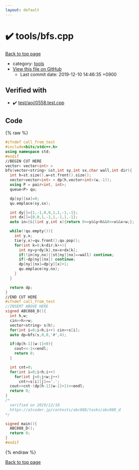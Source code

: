 ```yaml
---
layout: default
---
```


<!-- mathjax config similar to math.stackexchange -->
<script type="text/javascript" async
  src="https://cdnjs.cloudflare.com/ajax/libs/mathjax/2.7.5/MathJax.js?config=TeX-MML-AM_CHTML">
</script>
<script type="text/x-mathjax-config">
  MathJax.Hub.Config({
    TeX: { equationNumbers: { autoNumber: "AMS" }},
    tex2jax: {
      inlineMath: [ ['$','$'] ],
      processEscapes: true
    },
    "HTML-CSS": { matchFontHeight: false },
    displayAlign: "left",
    displayIndent: "2em"
  });
</script>

<script type="text/javascript" src="https://cdnjs.cloudflare.com/ajax/libs/jquery/3.4.1/jquery.min.js"></script>
<script src="https://cdn.jsdelivr.net/npm/jquery-balloon-js@1.1.2/jquery.balloon.min.js" integrity="sha256-ZEYs9VrgAeNuPvs15E39OsyOJaIkXEEt10fzxJ20+2I=" crossorigin="anonymous"></script>
<script type="text/javascript" src="../../assets/js/copy-button.js"></script>
<link rel="stylesheet" href="../../assets/css/copy-button.css" />


# :heavy_check_mark: tools/bfs.cpp

<a href="../../index.html">Back to top page</a>

* category: <a href="../../index.html#4a931512ce65bdc9ca6808adf92d8783">tools</a>
* <a href="{{ site.github.repository_url }}/blob/master/tools/bfs.cpp">View this file on GitHub</a>
    - Last commit date: 2019-12-10 14:46:35 +0900




## Verified with

* :heavy_check_mark: <a href="../../verify/test/aoj/0558.test.cpp.html">test/aoj/0558.test.cpp</a>


## Code

<a id="unbundled"></a>
{% raw %}
```cpp
#ifndef call_from_test
#include<bits/stdc++.h>
using namespace std;
#endif
//BEGIN CUT HERE
vector< vector<int> >
bfs(vector<string> &st,int sy,int sx,char wall,int dir){
  int h=st.size(),w=st.front().size();
  vector<vector<int> > dp(h,vector<int>(w,-1));
  using P = pair<int, int>;
  queue<P> qu;

  dp[sy][sx]=0;
  qu.emplace(sy,sx);

  int dy[]={1,-1,0,0,1,1,-1,-1};
  int dx[]={0,0,1,-1,1,-1,1,-1};
  auto in=[&](int y,int x){return 0<=y&&y<h&&0<=x&&x<w;};

  while(!qu.empty()){
    int y,x;
    tie(y,x)=qu.front();qu.pop();
    for(int k=0;k<dir;k++){
      int ny=y+dy[k],nx=x+dx[k];
      if(!in(ny,nx)||st[ny][nx]==wall) continue;
      if(~dp[ny][nx]) continue;
      dp[ny][nx]=dp[y][x]+1;
      qu.emplace(ny,nx);
    }
  }

  return dp;
}
//END CUT HERE
#ifndef call_from_test
//INSERT ABOVE HERE
signed ABC088_D(){
  int h,w;
  cin>>h>>w;
  vector<string> s(h);
  for(int i=0;i<h;i++) cin>>s[i];
  auto dp=bfs(s,0,0,'#',4);

  if(dp[h-1][w-1]<0){
    cout<<-1<<endl;
    return 0;
  }

  int cnt=0;
  for(int i=0;i<h;i++)
    for(int j=0;j<w;j++)
      cnt+=s[i][j]=='.';
  cout<<cnt-(dp[h-1][w-1]+1)<<endl;
  return 0;
}
/*
  verified on 2019/12/10
  https://atcoder.jp/contests/abc088/tasks/abc088_d
*/

signed main(){
  ABC088_D();
  return 0;
}
#endif

```
{% endraw %}

<a href="../../index.html">Back to top page</a>

